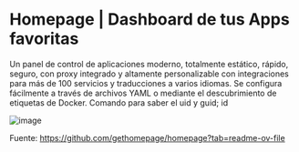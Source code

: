 # Homepage | Dashboard de tus Apps favoritas

Un panel de control de aplicaciones moderno, totalmente estático, rápido, seguro, con proxy integrado y altamente personalizable con integraciones para más de 100 servicios y traducciones a varios idiomas. Se configura fácilmente a través de archivos YAML o mediante el descubrimiento de etiquetas de Docker.
Comando para saber el uid y guid; id

![image](https://github.com/user-attachments/assets/24ba7db6-7810-409f-a87a-7c62875d3c5d)


Fuente: https://github.com/gethomepage/homepage?tab=readme-ov-file

